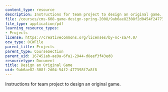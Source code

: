 ```yaml
---
content_type: resource
description: Instructions for team project to design an original game.
file: /courses/cms-608-game-design-spring-2008/9ab6ae82308f2d0454f2477398f7a8f8_MITCMS_608s08_proj04.pdf
file_type: application/pdf
learning_resource_types:
- Projects
license: https://creativecommons.org/licenses/by-nc-sa/4.0/
ocw_type: OCWFile
parent_title: Projects
parent_type: CourseSection
parent_uid: 167451ab-ae9a-6fa1-2944-d8eef3f43ed8
resourcetype: Document
title: Design an Original Game
uid: 9ab6ae82-308f-2d04-54f2-477398f7a8f8
---
```

Instructions for team project to design an original game.